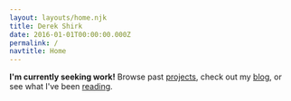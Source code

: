 ```yaml
---
layout: layouts/home.njk
title: Derek Shirk
date: 2016-01-01T00:00:00.000Z
permalink: /
navtitle: Home
---
```


**I'm currently seeking work!** Browse past [projects](/designs), check out my [blog](/writes), or see what I've been [reading](/reads).
